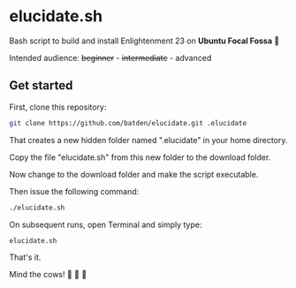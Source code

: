 # elucidate.sh

Bash script to build and install Enlightenment 23 on **Ubuntu Focal Fossa** :construction:

Intended audience: ~~beginner~~ - ~~intermediate~~ - advanced

## Get started

First, clone this repository:

```bash
git clone https://github.com/batden/elucidate.git .elucidate
```

That creates a new hidden folder named ".elucidate" in your home directory.

Copy the file "elucidate.sh" from this new folder to the download folder.

Now change to the download folder and make the script executable.

Then issue the following command:

```bash
./elucidate.sh
```

On subsequent runs, open Terminal and simply type:

```bash
elucidate.sh
```
That's it.

Mind the cows! :cow2: :cow2: :cow2:
